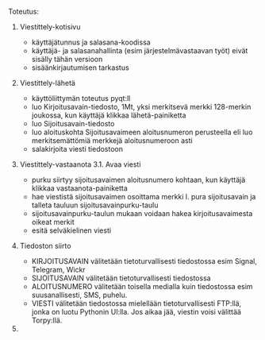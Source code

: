 Toteutus:
1. Viestittely-kotisivu
   - käyttäjätunnus ja salasana-koodissa
   - käyttäjä- ja salasanahallinta (esim järjestelmävastaavan työt) eivät sisälly tähän versioon
   - sisäänkirjautumisen tarkastus
     
2. Viestittely-lähetä
   - käyttöliittymän toteutus pyqt:ll
   - luo Kirjoitusavain-tiedosto, 1Mt, yksi merkitsevä merkki 128-merkin joukossa, kun käyttäjä klikkaa lähetä-painiketta
   - luo Sijoitusavain-tiedosto
   - luo aloituskohta Sijoitusavaimeen aloitusnumeron perusteella eli luo merkitsemättömiä merkkejä aloitusnumeroon asti
   - salakirjoita viesti tiedostoon
     
3. Viestittely-vastaanota
3.1. Avaa viesti
   - purku siirtyy sijoitusavaimen aloitusnumero kohtaan, kun käyttäjä klikkaa vastaanota-painiketta
   - hae viestistä sijoitusavaimen osoittama merkki l. pura sijoitusavain ja talleta tauluun sijoitusavainpurku-taulu
   - sijoitusavainpurku-taulun mukaan voidaan hakea kirjoitusavaimesta oikeat merkit
   - esitä selväkielinen viesti

4. Tiedoston siirto
   - KIRJOITUSAVAIN välitetään tietoturvallisesti tiedostossa esim Signal, Telegram, Wickr
   - SIJOITUSAVAIN välitetään tietoturvallisesti tiedostossa
   - ALOITUSNUMERO välitetään toisella medialla kuin tiedostossa esim suusanallisesti, SMS, puhelu.
   - VIESTI välitetään tiedostossa mielellään tietoturvallisesti FTP:llä, jonka on luotu Pythonin UI:lla. Jos aikaa jää, viestin voisi välittää Torpy:llä.

5. 
